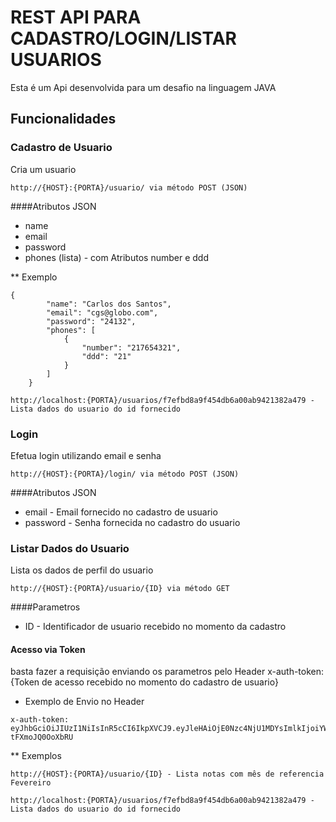 # REST API PARA CADASTRO/LOGIN/LISTAR USUARIOS
Esta é um Api desenvolvida para um desafio na linguagem JAVA



## Funcionalidades

### Cadastro de Usuario
Cria um usuario
```
http://{HOST}:{PORTA}/usuario/ via método POST (JSON)
```
####Atributos JSON
 * name 
 * email 
 * password
 * phones (lista) - com Atributos number e ddd
 
 
 ** Exemplo
```
{
        "name": "Carlos dos Santos",
        "email": "cgs@globo.com",
        "password": "24132",
        "phones": [
            {
                "number": "217654321",
                "ddd": "21"
            }
        ]
    }

http://localhost:{PORTA}/usuarios/f7efbd8a9f454db6a00ab9421382a479 - Lista dados do usuario do id fornecido
```



### Login
Efetua login utilizando email e senha
```
http://{HOST}:{PORTA}/login/ via método POST (JSON)
```
####Atributos JSON

* email - Email fornecido no cadastro de usuario
* password - Senha fornecida no cadastro do usuario

### Listar Dados do Usuario
Lista os dados de perfil do usuario

```
http://{HOST}:{PORTA}/usuario/{ID} via método GET
```

####Parametros

* ID - Identificador de usuario recebido no momento da cadastro

#### Acesso via Token
basta fazer a requisição enviando os parametros pelo Header
x-auth-token: {Token de acesso recebido no momento do cadastro de usuario}

* Exemplo de Envio no Header
``` 
x-auth-token: eyJhbGciOiJIUzI1NiIsInR5cCI6IkpXVCJ9.eyJleHAiOjE0Nzc4NjU1MDYsImlkIjoiYWRtaW4iLCJvcmlnX2lhdCI6MTQ3Nzg2MTkwNn0.Pt4O5ZqDtVGEomQlnOSlxSvCGGvs-tFXmoJQ0OoXbRU
```


** Exemplos
```
http://{HOST}:{PORTA}/usuario/{ID} - Lista notas com mês de referencia Fevereiro

http://localhost:{PORTA}/usuarios/f7efbd8a9f454db6a00ab9421382a479 - Lista dados do usuario do id fornecido
```


